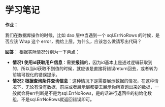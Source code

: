 # 学习笔记
**作业：**

我们在数据库操作的时候，比如 dao 层中当遇到一个 sql.ErrNoRows 的时候，是否应该 Wrap 这个 error，抛给上层。为什么，应该怎么做请写出代码？

**回答**： 根据实际情况分别为一下两点：

+ **情况1 使用id获取用户信息**：需要**报错**的，因为id基本上是通过逻辑获取到的，所以当id获取不到值的时候，就应该是直接将错误return回去，或者转为前端可视化的错误提示。
+ **情况2 根据查询条件查询信息**：这种情况下是需要展示数据的情况，在这种情况下，无论有没有数据，前端或者展示层都要去展示你所查询出来的数据，一般就会将err判断是不是为sql.ErrNoRows，是的话进行返回空的初始化数组，不是sql.ErrNoRows就返回错误即可。